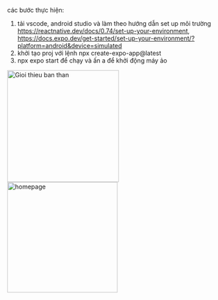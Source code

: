 các bước thực hiện:
1. tải vscode, android studio và làm theo hướng dẫn set up môi trường https://reactnative.dev/docs/0.74/set-up-your-environment,
   https://docs.expo.dev/get-started/set-up-your-environment/?platform=android&device=simulated
3. khởi tạo proj với lệnh npx create-expo-app@latest
4. npx expo start để chạy và ấn a để khởi động máy ảo

<img width="257" alt="Gioi thieu ban than" src="https://github.com/user-attachments/assets/2de79aac-4c33-4a7e-bb04-d568b328ecbf" />
<img width="254" alt="homepage" src="https://github.com/user-attachments/assets/93d97e07-0002-488a-82b0-fe8adb623f43" />
